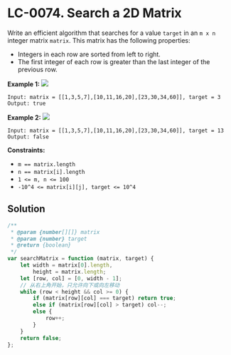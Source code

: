 # LC-0074. Search a 2D Matrix

Write an efficient algorithm that searches for a value `target` in an `m x n` integer matrix `matrix`. This matrix has the following properties:

-   Integers in each row are sorted from left to right.
-   The first integer of each row is greater than the last integer of the previous row.

**Example 1:**
![](https://assets.leetcode.com/uploads/2020/10/05/mat.jpg)

```
Input: matrix = [[1,3,5,7],[10,11,16,20],[23,30,34,60]], target = 3
Output: true
```

**Example 2:**
![](https://assets.leetcode.com/uploads/2020/10/05/mat2.jpg)

```
Input: matrix = [[1,3,5,7],[10,11,16,20],[23,30,34,60]], target = 13
Output: false
```

**Constraints:**

-   `m == matrix.length`
-   `n == matrix[i].length`
-   `1 <= m, n <= 100`
-   `-10^4 <= matrix[i][j], target <= 10^4`

## Solution

```javascript
/**
 * @param {number[][]} matrix
 * @param {number} target
 * @return {boolean}
 */
var searchMatrix = function (matrix, target) {
    let width = matrix[0].length,
        height = matrix.length;
    let [row, col] = [0, width - 1];
    // 从右上角开始，只允许向下或向左移动
    while (row < height && col >= 0) {
        if (matrix[row][col] === target) return true;
        else if (matrix[row][col] > target) col--;
        else {
            row++;
        }
    }
    return false;
};
```

